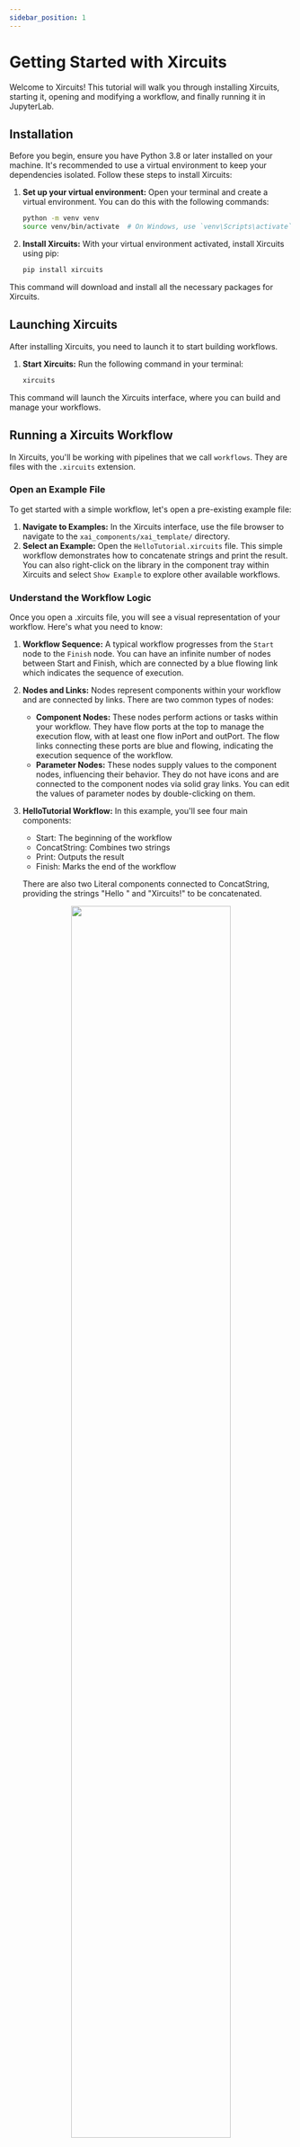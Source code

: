 ```yaml
---
sidebar_position: 1
---
```


# Getting Started with Xircuits

Welcome to Xircuits! This tutorial will walk you through installing Xircuits, starting it, opening and modifying a workflow, and finally running it in JupyterLab.

## Installation

Before you begin, ensure you have Python 3.8 or later installed on your machine. It's recommended to use a virtual environment to keep your dependencies isolated. Follow these steps to install Xircuits:

1. **Set up your virtual environment:** Open your terminal and create a virtual environment. You can do this with the following commands:

    ```bash
    python -m venv venv
    source venv/bin/activate  # On Windows, use `venv\Scripts\activate`
    ```

2. **Install Xircuits:** With your virtual environment activated, install Xircuits using pip:

    ```bash
    pip install xircuits
    ```

This command will download and install all the necessary packages for Xircuits.

## Launching Xircuits

After installing Xircuits, you need to launch it to start building workflows.

1. **Start Xircuits:** Run the following command in your terminal:

    ```bash
    xircuits
    ```

This command will launch the Xircuits interface, where you can build and manage your workflows.

## Running a Xircuits Workflow

In Xircuits, you'll be working with pipelines that we call `workflows`. They are files with the `.xircuits` extension. 

### Open an Example File

To get started with a simple workflow, let's open a pre-existing example file:

1. **Navigate to Examples:** In the Xircuits interface, use the file browser to navigate to the `xai_components/xai_template/` directory.
2. **Select an Example:** Open the `HelloTutorial.xircuits` file. This simple workflow demonstrates how to concatenate strings and print the result. You can also right-click on the library in the component tray within Xircuits and select `Show Example` to explore other available workflows.

### Understand the Workflow Logic

Once you open a .xircuits file, you will see a visual representation of your workflow. Here's what you need to know:

1. **Workflow Sequence:** A typical workflow progresses from the `Start` node to the `Finish` node. You can have an infinite number of nodes between Start and Finish, which are connected by a blue flowing link which indicates the sequence of execution.

2. **Nodes and Links:** Nodes represent components within your workflow and are connected by links. There are two common types of nodes:
    - **Component Nodes:** These nodes perform actions or tasks within your workflow. They have flow ports at the top to manage the execution flow, with at least one flow inPort and outPort. The flow links connecting these ports are blue and flowing, indicating the execution sequence of the workflow.
    - **Parameter Nodes:** These nodes supply values to the component nodes, influencing their behavior. They do not have icons and are connected to the component nodes via solid gray links. You can edit the values of parameter nodes by double-clicking on them.

3. **HelloTutorial Workflow:** In this example, you'll see four main components:
   - Start: The beginning of the workflow
   - ConcatString: Combines two strings
   - Print: Outputs the result
   - Finish: Marks the end of the workflow

   There are also two Literal components connected to ConcatString, providing the strings "Hello " and "Xircuits!" to be concatenated.

<p align="center">
<img width="75%" src="/img/docs/hello-tutorial.png"></img>
<figcaption class="image-caption">HelloTutorial.xircuits</figcaption>
</p>

### Modifying the Workflow

You may want to customize workflows to suit your specific needs. Xircuits makes it easy to update workflows by adjusting the parameter components.

#### Editing Component Parameters

To modify a component's behavior:

1. **Double-Click to Edit:** Simply double-click on any parameter components to open its parameter editor.
2. **Adjust Values:** Change the values as needed.
3. **Apply Changes:** Press `Enter` to update the node's behavior in the workflow.

The updated values should be reflected on the canvas as well.

Let's modify the HelloTutorial workflow:

1. **Locate a Literal Component:** Find one of the Literal components connected to the ConcatString node. It should contain either "Hello " or "Xircuits!".
2. **Edit the Literal:** Double-click on the Literal component you want to change.
3. **Update the Value:** Replace the existing text with a greeting or name of your choice. For example, you could change "Hello " to "Greetings, " or "Xircuits!" to your name.
4. **Apply Changes:** Press `Enter` to update the component's value.

This modification will change the output of your workflow when you run it.

### Compile and Run

Once you're happy with the workflow, you need to compile and run it:

1. **Save & Compile:** Click 'Save' to save your workflow.
2. **Compile the Workflow:** Click 'Compile' to generate a Python script with the same name as your `.xircuits` file.
3. **Run the Workflow:** Select the Python kernel to execute the workflow.

You should see output indicating the workflow is running, including the execution steps and results. For the HelloTutorial workflow, you'll see something like this:

```plaintext
======================================
__   __  ___                _ _
\ \  \ \/ (_)_ __ ___ _   _(_) |_ ___
 \ \  \  /| | '__/ __| | | | | __/ __|
 / /  /  \| | | | (__| |_| | | |_\__ \
/_/  /_/\_\_|_|  \___|\__,_|_|\__|___/

======================================

Xircuits is running...


Executing: HelloTutorial

Executing: ConcatString

Executing: Print
Hello Xircuits!

Finished Executing
```

## Visual Walkthrough
For a visual demonstration of the steps mentioned above, you can watch the tutorial video below. 

<div className="iframe-container">
    <iframe width="560" height="315" src="https://www.youtube.com/embed/Hs_ZX7-VcGM?si=-1L1zz6qWEzwh9Bf" title="YouTube video player" frameborder="0" allow="accelerometer; autoplay; clipboard-write; encrypted-media; gyroscope; picture-in-picture; web-share" referrerpolicy="strict-origin-when-cross-origin" fullscreen allow="fullscreen;"></iframe>
</div>

Congratulations on running your first Xircuits workflow! You have learned how to install Xircuits, launch it, open a prebuilt Xircuits workflow, modify and execute it.

You can explore other example workflows to see how things are done in Xircuits. Once you're ready, we'll move on to the next step - creating your own visual workflow from scratch.